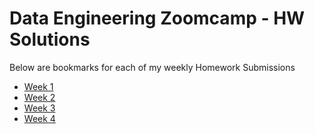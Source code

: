 # Data Engineering Zoomcamp - HW Solutions

Below are bookmarks for each of my weekly Homework Submissions

- [Week 1](wk_1_solutions.md)
- [Week 2](wk_2_solutions.md)
- [Week 3](wk_3_solutions.md)
- [Week 4](wk_4_solutions.md)
